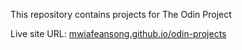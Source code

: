 This repository contains projects for The Odin Project

Live site URL: [mwiafeansong.github.io/odin-projects](https://mwiafeansong.github.io/odin-projects/)
